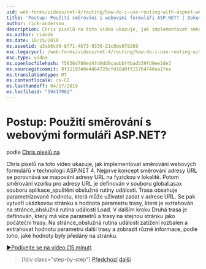 ```yaml
---
uid: web-forms/videos/net-4/routing/how-do-i-use-routing-with-aspnet-web-forms
title: 'Postup: Použití směrování s webovými formuláři ASP.NET? | Dokumenty Microsoft'
author: rick-anderson
description: Chris pixelů na toto video ukazuje, jak implementovat směrování webových formulářů v technologii ASP.NET 4. Nejprve je mapování adresy URL p porovnání koncept směrování adresy URL...
ms.author: riande
ms.date: 10/15/2010
ms.assetid: a3ab6cd9-8f71-4b73-9336-21c0de078269
msc.legacyurl: /web-forms/videos/net-4/routing/how-do-i-use-routing-with-aspnet-web-forms
msc.type: video
ms.openlocfilehash: f5036d780ed4fd0dd8caabbf4badb39fd9ee2de3
ms.sourcegitcommit: 0f1119340e4464720cfd16d0ff15764746ea1fea
ms.translationtype: MT
ms.contentlocale: cs-CZ
ms.lasthandoff: 04/17/2019
ms.locfileid: "59417062"
---
```

# <a name="how-do-i-use-routing-with-aspnet-web-forms"></a>Postup: Použití směrování s webovými formuláři ASP.NET?

podle [Chris pixelů na](https://twitter.com/chrispels)

Chris pixelů na toto video ukazuje, jak implementovat směrování webových formulářů v technologii ASP.NET 4. Nejprve koncept směrování adresy URL se porovnává se mapování adresy URL na fyzickou v lokalitě. Potom směrování vzorku pro adresy URL je definován v souboru global.asax souboru aplikace\_spuštění obslužné rutiny události. Trasa obsahuje parametrizované hodnotu, která může uživatel zadat v adrese URL. Se pak vytvoří ukázkovou stránku a hodnota parametru trasy, které je extrahován na stránce\_obslužná rutina události Load. V dalším kroku Druhá trasa je definován, který má více parametrů a trasy na stejnou stránku jako počáteční trasy. Na stránce\_obslužná rutina události zatížení rozbalen a extrahovat hodnotu parametru další trasy a zobrazit různé informace, podle toho, jaké hodnoty byly předány na stránku.

[&#9654;Podívejte se na video (15 minut)](https://channel9.msdn.com/Blogs/ASP-NET-Site-Videos/how-do-i-use-routing-with-aspnet-web-forms)

> [!div class="step-by-step"]
> [Předchozí](aspnet-4-quick-hit-outbound-webforms-routing.md)
> [další](how-do-i-work-with-urls-in-aspnet-routing.md)

